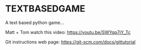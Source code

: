 # TEXTBASEDGAME
A text based python game...

Matt + Tom watch this video:
https://youtu.be/SWYqp7iY_Tc

Git instructions web page:
https://git-scm.com/docs/gittutorial

